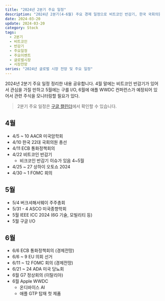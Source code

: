 ```yaml
---
title: "2024년 2분기 주요 일정"
description: "2024년 2분기(4-6월) 주요 경제 일정으로 비트코인 반감기, 한국 국회의원 총선, 구글 I/O, 애플 WWDC, 버크셔해서웨이 주주총회, EU 의회선거, G7 정상회의 등 핵심 시장 이벤트를 정리했습니다."
date: 2024-03-20
update: 2024-03-20
category: Stock
tags:
  - 2분기
  - 비트코인
  - 반감기
  - 주요일정
  - 주요이벤트
  - 글로벌시장
  - 시장전망
series: "2024년 글로벌 시장 전망 및 주요 일정"
---
```


2024년 2분기 주요 일정 정리한 내용 공유합니다. 4월 말에는 비트코인 반감기가 있어서 관심을 가질 만하고 5월에는 구를 I/O, 6월에 애플 WWDC 컨퍼런스가 예정되어 있어서 관련 주식을 모니터링할 필요가 있다.

> 2분기 주요 일정은 [구글 캘린더](https://calendar.google.com/calendar/u/0?cid=OGNjOTU3OWMwYmUyMDA0ODZjMWViZGQ4ODAxODcyMDc3OTRiMDdjMWU3NmRjMGIzNjYxOWZlMzA5ZjdjNTM4M0Bncm91cC5jYWxlbmRhci5nb29nbGUuY29t)에서 확인할 수 있습니다.
  

## 4월

- 4/5 ~ 10 AACR 미국암학회
- 4/10 한국 22대 국회의원 총선
- 4/11 ECB 통화정책회의
- 4/22 비트코인 반감기
  - 비크코인 반감기 이슈가 있음 4~5월
- 4/25 ~ 27 상하이 오토쇼 2024
- 4/30 ~ 1 FOMC 회의

## 5월

- 5/4 버크셔해서웨이 주주총회
- 5/31 - 4 ASCO 미국종향학회
- 5월 IEEE ICC 2024 (6G 기술, 모빌리티 등)
- 5월 구글 I/O

## 6월

- 6/6 ECB 통화정책회의 (경제전망)
- 6/6 ~ 9 EU 의회 선거
- 6/11 ~ 12 FOMC 회의 (경제전망)
- 6/21 ~ 24 ADA 미국 당뇨회
- 6월 G7 정상회의 (이탈리아)
- 6월 Apple WWDC
  - 온디바이스 AI
  - 애플 GTP 탑재 첫 제품

